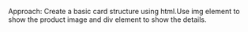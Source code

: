 Approach:
Create a basic card structure using html.Use img element to show the product image and div element to show the details.


<div class="main-container>
<div class="first>
<div class=">


</div>
</div>